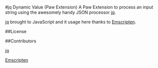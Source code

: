 #jq Dynamic Value (Paw Extension)
A Paw Extension to process an input string using the awesomely handy JSON processor [jq](https://stedolan.github.io/jq/).

[jq](https://stedolan.github.io/jq/) brought to JavaScript and it usage here thanks to [Emscripten](http://kripken.github.io/emscripten-site/).

##License

##Contributors

[jq](https://stedolan.github.io/jq/)

[Emscripten](http://kripken.github.io/emscripten-site/)
